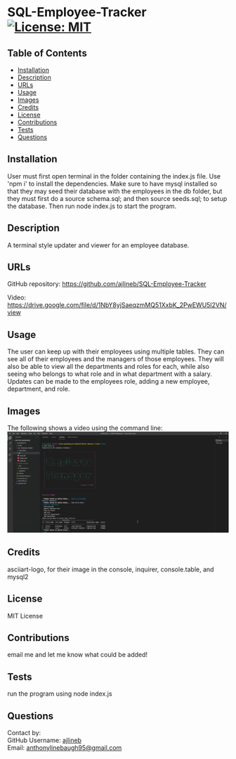 # SQL-Employee-Tracker [![License: MIT](https://img.shields.io/badge/License-MIT-yellow.svg)](https://opensource.org/licenses/MIT)  

## Table of Contents  

* [Installation](#installation)
* [Description](#description)
* [URLs](#urls)
* [Usage](#usage)
* [Images](#images)
* [Credits](#credits)
* [License](#license)
* [Contributions](#contributions)
* [Tests](#tests)
* [Questions](#questions)

## Installation  

User must first open terminal in the folder containing the index.js file. Use 'npm i' to install the dependencies. Make sure to have mysql installed so that they may seed their database with the employees in the db folder, but they must first do a source schema.sql; and then source seeds.sql; to setup the database. Then run node index.js to start the program.  

## Description  

A terminal style updater and viewer for an employee database.   

## URLs  

GitHub repository: https://github.com/ajlineb/SQL-Employee-Tracker  

Video: https://drive.google.com/file/d/1NbY8yjSaeqzmMQ51XxbK_2PwEWU5l2VN/view  

## Usage  

The user can keep up with their employees using multiple tables. They can see all of their employees and the managers of those employees. They will also be able to view all the departments and roles for each, while also seeing who belongs to what role and in what department with a salary. Updates can be made to the employees role, adding a new employee, department, and role.  

## Images  

The following shows a video using the command line:  
[![alt website](/image/employeeDataBase.png)](https://drive.google.com/file/d/1NbY8yjSaeqzmMQ51XxbK_2PwEWU5l2VN/view)  

## Credits  

asciiart-logo, for their image in the console, inquirer, console.table, and mysql2  

## License  

MIT License  

## Contributions  

email me and let me know what could be added!  

## Tests  

run the program using node index.js  

## Questions  

Contact by:  
GitHub Username: [ajlineb](https://github.com/ajlineb)  
Email: anthonylinebaugh95@gmail.com